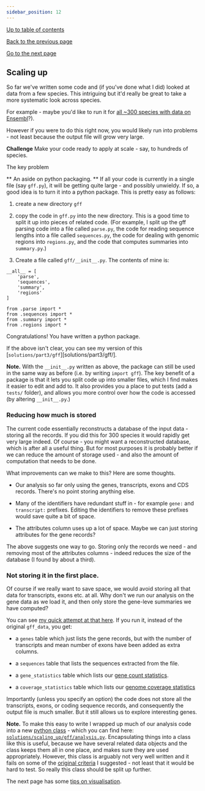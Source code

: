 ```yaml
---
sidebar_position: 12
---
```


[Up to table of contents](README.md)

[Back to the previous page](Where_next.md)

[Go to the next page](Visualisation.md)

## Scaling up

So far we've written some code and (if you've done what I did) looked at data from a few species.
This intriguing but it'd really be great to take a more systematic look across species.

For example - maybe you'd like to run it for [all ~300 species with data on
Ensembl](http://ftp.ensembl.org/pub/current_gff3/)?). 

However if you were to do this right now, you would likely run into problems - not least because
the output file will grow very large. 

**Challenge** Make your code ready to apply at scale - say, to hundreds of species.

The key problem 


** An aside on python packaging. ** If all your code is currently in a single file (say `gff.py`),
it will be getting quite large - and possibly unwieldy. If so, a good idea is to turn it into a
python package. This is pretty easy as follows:

1. create a new directory `gff`

2. copy the code in `gff.py` into the new directory. This is a good time to split it up into pieces
of related code. (For example, I split up the gff parsing code into a file called `parse.py`, the
code for reading sequence lengths into a file called `sequences.py`, the code for dealing with
genomic regions into `regions.py`, and the code that computes summaries into `summary.py`.)

3. Create a file called `gff/__init__.py`.  The contents of mine is:

```
__all__ = [
    'parse',
    'sequences',
    'summary',
    'regions'
]

from .parse import *
from .sequences import *
from .summary import *
from .regions import *
```

Congratulations! You have written a python package. 

If the above isn't clear, you can see my version of this
[`solutions/part3/gff`][solutions/part3/gff/]. 

**Note.** With the `__init__.py` written as above, the package can still be used in the same way as
before (i.e. by writing `import gff`). The key benefit of a package is that it lets you split code
up into smaller files, which I find makes it easier to edit and add to. It also provides you a
place to put tests (add a `tests/` folder), and allows you more control over how the code is
accessed (by altering `__init__.py`.)

### Reducing how much is stored

The current code essentially reconstructs a database of the input data - storing all the records.
If you did this for 300 species it would rapidly get very large indeed. Of course - you might want
a reconstructed database, which is after all a useful thing. But for most purposes it is probably
better if we can reduce the amount of storage used - and also the amount of computation that needs
to be done.

What improvements can we make to this? Here are some thoughts.

* Our analysis so far only using the genes, transcripts, exons and CDS records. There's no point
  storing anything else.

* Many of the identifiers have redundant stuff in - for example `gene:` and `transcript:` prefixes.
  Editing the identifiers to remove these prefixes would save quite a bit of space.
  
* The attributes column uses up a lot of space.  Maybe we can just storing attributes for the gene
  records?
  
The above suggests one way to go. Storing only the records we need - and removing most of the
attributes columns - indeed reduces the size of the database (I found by about a third).

### Not storing it in the first place.

Of course if we really want to save space, we would avoid storing all that data for transcripts,
exons etc. at all. Why don't we run our analysis on the gene data as we load it, and then only
store the gene-leve summaries we have computed?

You can see [my quick attempt at that here](solutions/scaling_up/summarise_gff3.py). If you run it,
instead of the original `gff_data`, you get:

* a `genes` table which just lists the gene records, but with the number of transcripts and mean number of
  exons have been added as extra columns.
  
* a `sequences` table that lists the sequences extracted from the file.

* a `gene_statistics` table which lists our [gene count statistics](Counting_genes2.md).

* a `coverage_statistics` table which lists our [genome coverage statistics](How_much_of_the_genome_is_in_genes.md)

Importantly (unless you specify an option) the code does not store all the transcripts, exons, or
coding sequence records, and consequently the output file is much smaller. But it still allows us
to explore interesting genes.

**Note.** To make this easy to write I wrapped up much of our analysis code into a new [python
class](https://docs.python.org/3/tutorial/classes.html) - which you can find here:
[`solutions/scaling_up/gff/analysis.py`](solutions/scaling_up/gff/analysis.py). Encapsulating
things into a class like this is useful, because we have several related data objects and the class
keeps them all in one place, and makes sure they are used appropriately. However, this class is
arguably not very well written and it fails on some of the [original criteria](Introduction.md) I
suggested - not least that it would be hard to test. So really this class should be split up
further.

The next page has some [tips on visualisation](Visualisation.md).
